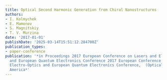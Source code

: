```yaml
---
title: Optical Second Harmonic Generation from Chiral Nanostructures
authors:
- I. Kolmychek
- E. Mamonov
- S. Magnitskiy
- T. V. Murzina
date: '2017-01-01'
publishDate: '2025-03-14T15:51:12.284700Z'
publication_types:
- paper-conference
publication: '*in Proceedings 2017 European Conference on Lasers and Electro-Optics
  and European Quantum Electronics Conference 2017 European Conference on Lasers and
  Electro-Optics and European Quantum Electronics Conference,  (Optical Society of
  America*'
---
```

